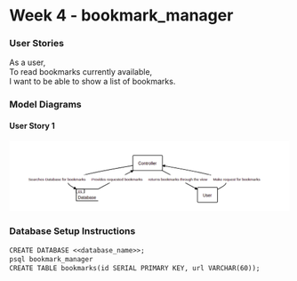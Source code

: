 # Week 4 - bookmark_manager

### User Stories

As a user,  
To read bookmarks currently available,  
I want to be able to show a list of bookmarks.

### Model Diagrams
#### User Story 1
![Screenshot -US1](https://github.com/lukewickens1989/bookmark_manager/blob/main/week_4_bookmark_us1 "User Story 1 Model")

### Database Setup Instructions
```
CREATE DATABASE <<database_name>>;
psql bookmark_manager
CREATE TABLE bookmarks(id SERIAL PRIMARY KEY, url VARCHAR(60));
```